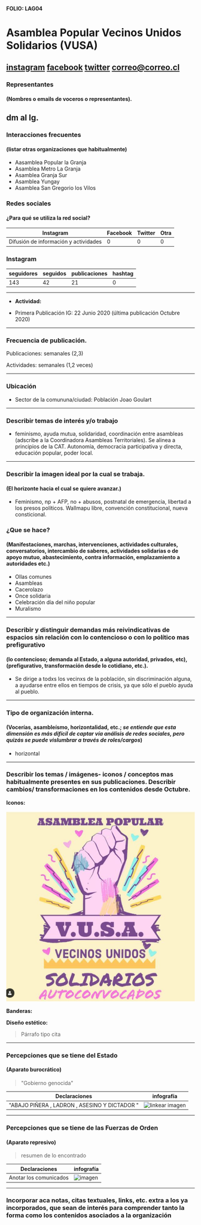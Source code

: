 #### FOLIO: LAG04
# Asamblea Popular Vecinos Unidos Solidarios (VUSA)

[instagram](https://www.instagram.com/vusa_lagranja/)
[facebook]()
[twitter]()
<correo@correo.cl>
---

### Representantes
#### (Nombres o emails de voceros o representantes).
dm al Ig. 
---
### Interacciones frecuentes
#### (listar otras organizaciones que habitualmente)
* Aasamblea Popular la Granja
* Asamblea Metro La Granja 
* Asamblea Granja Sur 
* Asamblea Yungay 
* Asamblea San Gregorio los Vilos

### Redes sociales
#### ¿Para qué se utiliza la red social?
| Instagram | Facebook | Twitter | Otra 
|---|---|---|---|
|Difusión de información y actividades|0|0| 0|

### **Instagram**
| seguidores | seguidos | publicaciones | hashtag 
|---|---|---|---|
|143|42|21| 0

---

* **Actividad:**   

* Primera Publicación IG: 22 Junio 2020 (última publicación Octubre 2020)
---
### Frecuencia de publicación.

Publicaciones: semanales (2,3)

Actividades: semanales (1,2 veces)

---
### Ubicación
* Sector de la comununa/ciudad: Población Joao Goulart
---
### Describir temas de interés y/o trabajo
* feminismo, ayuda mutua, solidaridad, coordinación entre asambleas (adscribe a la Coordinadora Asambleas Territoriales). Se alinea a principios de la CAT. Autonomía, democracia participativa y directa, educación popular, poder local. 
---
### Describir la imagen ideal por la cual se trabaja.
#### (El horizonte hacia el cual se quiere avanzar.)
* Feminismo, np + AFP, no + abusos, postnatal de emergencia, libertad a los presos políticos. Wallmapu libre, convención constitucional, nueva consticional. 

### ¿Que se hace?
#### (Manifestaciones, marchas, intervenciones, actividades culturales, conversatorios, intercambio de saberes, actividades solidarias o de apoyo mutuo, abastecimiento, contra información, emplazamiento a autoridades etc.)
* Ollas comunes
* Asambleas 
* Cacerolazo
* Once solidaria
* Celebración día del niño popular
* Muralismo
---
### Describir y distinguir demandas más reivindicativas de espacios sin relación con lo contencioso o con lo político mas prefigurativo
#### (lo contencioso; demanda al Estado, a alguna autoridad, privados, etc), (prefigurativo, transformación desde lo cotidiano, etc.).
* Se dirige a todxs los vecinxs de la población, sin discriminación alguna, a ayudarse entre ellos en tiempos de crisis, ya que sólo el pueblo ayuda al pueblo. 
---
### Tipo de organización interna.
#### (Vocerías, asambleísmo, horizontalidad, etc.; *se entiende que esta dimensión es más difícil de captar vía análisis de redes sociales, pero quizás se puede vislumbrar a través de roles/cargos*)
* horizontal
---
### Describir los temas / imágenes- iconos / conceptos mas habitualmente presentes en sus publicaciones. Describir cambios/ transformaciones en los contenidos desde Octubre.

**Iconos:**


![linkear imagen](vusa.png)

**Banderas:**

**Diseño estético:**

> Párrafo tipo cita 

---
### Percepciones que se tiene del Estado
#### (Aparato burocrático)
> "Gobierno genocida"

| Declaraciones | infografía | 
|---|---|
|"ABAJO PIÑERA , LADRON , ASESINO Y DICTADOR " | ![linkear imagen]() |

---
### Percepciones que se tiene de las Fuerzas de Orden
#### (Aparato represivo)
> resumen de lo encontrado

| Declaraciones | infografía | 
|---|---|
|Anotar los comunicados | ![imagen]() |


---
### Incorporar aca notas, citas textuales, links, etc. extra a los ya incorporados, que sean de interés para comprender tanto la forma como los contenidos asociados a la organización